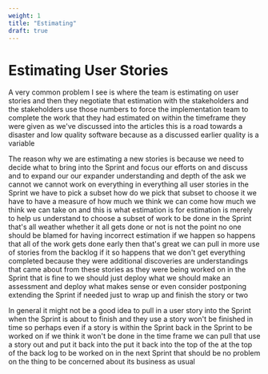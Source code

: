 ```yaml
---
weight: 1
title: "Estimating"
draft: true
---
```


# Estimating User Stories

 A very common problem I see is where the team is estimating on user stories and then they negotiate that estimation with the stakeholders and the stakeholders use those numbers to force the implementation team to complete the work that they had estimated on within the timeframe they were given as we've discussed into the articles this is a road towards a disaster and low quality software because as a discussed earlier quality is a variable

The reason why we are estimating a new stories is because we need to decide what to bring into the Sprint and focus our efforts on and discuss and to expand our our expander understanding and depth of the ask we cannot we cannot work on everything in everything all user stories in the Sprint we have to pick a subset how do we pick that subset to choose it we have to have a measure of how much we think we can come how much we think we can take on and this is what estimation is for estimation is merely to help us understand to choose a subset of work to be done in the Sprint that's all weather whether it all gets done or not is not the point no one should be blamed for having incorrect estimation if we happen so happens that all of the work gets done early then that's great we can pull in more use of stories from the backlog if it so happens that we don't get everything completed because they were additional discoveries are understandings that came about from these stories as they were being worked on in the Sprint that is fine to we should just deploy what we should make an assessment and deploy what makes sense or even consider postponing extending the Sprint if needed just to wrap up and finish the story or two 

In general it might not be a good idea to pull in a user story into the Sprint when the Sprint is about to finish and they use a story won't be finished in time so perhaps even if a story is within the Sprint back in the Sprint to be worked on if we think it won't be done in the time frame we can pull that use a story out and put it back into the put it back into the top of the at the top of the back log to be worked on in the next Sprint that should be no problem on the thing to be concerned about its business as usual
